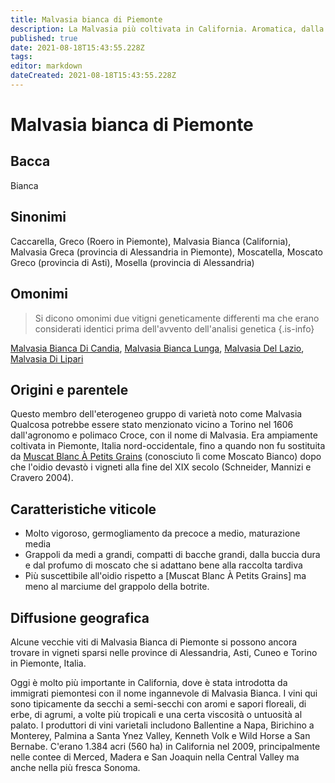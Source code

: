 ```yaml
---
title: Malvasia bianca di Piemonte
description: La Malvasia più coltivata in California. Aromatica, dalla buccia dura, originariamente italiana.
published: true
date: 2021-08-18T15:43:55.228Z
tags: 
editor: markdown
dateCreated: 2021-08-18T15:43:55.228Z
---
```


# Malvasia bianca di Piemonte

## Bacca
Bianca

## Sinonimi
Caccarella, Greco (Roero in Piemonte), Malvasia Bianca (California), Malvasia Greca (provincia di Alessandria in Piemonte), Moscatella, Moscato Greco (provincia di Asti), Mosella (provincia di Alessandria)

## Omonimi
> Si dicono omonimi due vitigni geneticamente differenti ma che erano considerati identici prima dell'avvento dell'analisi genetica
{.is-info}

[Malvasia Bianca Di Candia](/vitigni/bacca-bianca/malvasia-bianca-di-candia), [Malvasia Bianca Lunga](/vitigni/bacca-bianca/malvasia-bianca-lunga), [Malvasia Del Lazio](/vitigni/bacca-bianca/malvasia-del-lazio), [Malvasia Di Lipari](/vitigni/bacca-bianca/malvasia-di-lipari)


## Origini e parentele
Questo membro dell'eterogeneo gruppo di varietà noto come Malvasia Qualcosa potrebbe essere stato menzionato vicino a Torino nel 1606 dall'agronomo e polimaco Croce, con il nome di Malvasia. Era ampiamente coltivata in Piemonte, Italia nord-occidentale, fino a quando non fu sostituita da [Muscat Blanc À Petits Grains](/vitigni/bacca-bianca/muscat-blanc-a-petit-grains) (conosciuto lì come Moscato Bianco) dopo che l'oidio devastò i vigneti alla fine del XIX secolo (Schneider, Mannizi e Cravero 2004).

## Caratteristiche viticole

- Molto vigoroso, germogliamento da precoce a medio, maturazione media 
- Grappoli da medi a grandi, compatti di bacche grandi, dalla buccia dura e dal profumo di moscato che si adattano bene alla raccolta tardiva 
- Più suscettibile all'oidio rispetto a [Muscat Blanc À Petits Grains] ma meno al marciume del grappolo della botrite.


## Diffusione geografica

Alcune vecchie viti di Malvasia Bianca di Piemonte si possono ancora trovare in vigneti sparsi nelle province di Alessandria, Asti, Cuneo e Torino in Piemonte, Italia.

Oggi è molto più importante in California, dove è stata introdotta da immigrati piemontesi con il nome ingannevole di Malvasia Bianca. I vini qui sono tipicamente da secchi a semi-secchi con aromi e sapori floreali, di erbe, di agrumi, a volte più tropicali e una certa viscosità o untuosità al palato. I produttori di vini varietali includono Ballentine a Napa, Birichino a Monterey, Palmina a Santa Ynez Valley, Kenneth Volk e Wild Horse a San Bernabe. C'erano 1.384 acri (560 ha) in California nel 2009, principalmente nelle contee di Merced, Madera e San Joaquin nella Central Valley ma anche nella più fresca Sonoma.
